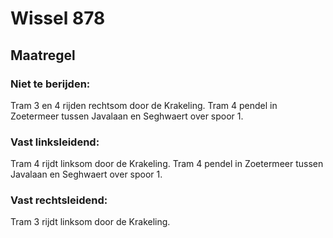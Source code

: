 # Wissel 878
## Maatregel
### Niet te berijden:
Tram 3 en 4 rijden rechtsom door de Krakeling.
Tram 4 pendel in Zoetermeer tussen Javalaan en Seghwaert over spoor 1.
### Vast linksleidend:
Tram 4 rijdt linksom door de Krakeling.
Tram 4 pendel in Zoetermeer tussen Javalaan en Seghwaert over spoor 1.
### Vast rechtsleidend:
Tram 3 rijdt linksom door de Krakeling.
